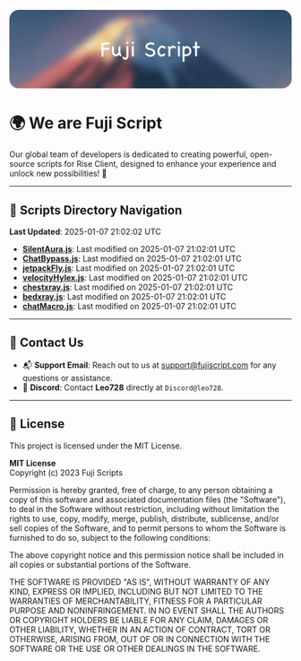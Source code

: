 ![Banner](.github/b.webp)

# 🌍 **We are Fuji Script**

Our global team of developers is dedicated to creating powerful, open-source scripts for Rise Client, designed to enhance your experience and unlock new possibilities! 🌟

---
<!-- SCRIPTS_NAVIGATION_START -->
## 📂 **Scripts Directory Navigation**

**Last Updated**: 2025-01-07 21:02:02 UTC

- **[SilentAura.js](scripts/SilentAura.js)**: Last modified on 2025-01-07 21:02:01 UTC
- **[ChatBypass.js](scripts/ChatBypass.js)**: Last modified on 2025-01-07 21:02:01 UTC
- **[jetpackFly.js](scripts/jetpackFly.js)**: Last modified on 2025-01-07 21:02:01 UTC
- **[velocityHylex.js](scripts/velocityHylex.js)**: Last modified on 2025-01-07 21:02:01 UTC
- **[chestxray.js](scripts/chestxray.js)**: Last modified on 2025-01-07 21:02:01 UTC
- **[bedxray.js](scripts/bedxray.js)**: Last modified on 2025-01-07 21:02:01 UTC
- **[chatMacro.js](scripts/chatMacro.js)**: Last modified on 2025-01-07 21:02:01 UTC

<!-- SCRIPTS_NAVIGATION_END -->

---

## 💬 **Contact Us**  
- 📬 **Support Email**: Reach out to us at [support@fujiscript.com](mailto:support@fujiscript.com) for any questions or assistance.  
- 💬 **Discord**: Contact **Leo728** directly at `Discord@leo728`.

---

## 📜 **License**

This project is licensed under the MIT License.  

**MIT License**  
Copyright (c) 2023 Fuji Scripts  

Permission is hereby granted, free of charge, to any person obtaining a copy of this software and associated documentation files (the "Software"), to deal in the Software without restriction, including without limitation the rights to use, copy, modify, merge, publish, distribute, sublicense, and/or sell copies of the Software, and to permit persons to whom the Software is furnished to do so, subject to the following conditions:  

The above copyright notice and this permission notice shall be included in all copies or substantial portions of the Software.  

THE SOFTWARE IS PROVIDED "AS IS", WITHOUT WARRANTY OF ANY KIND, EXPRESS OR IMPLIED, INCLUDING BUT NOT LIMITED TO THE WARRANTIES OF MERCHANTABILITY, FITNESS FOR A PARTICULAR PURPOSE AND NONINFRINGEMENT. IN NO EVENT SHALL THE AUTHORS OR COPYRIGHT HOLDERS BE LIABLE FOR ANY CLAIM, DAMAGES OR OTHER LIABILITY, WHETHER IN AN ACTION OF CONTRACT, TORT OR OTHERWISE, ARISING FROM, OUT OF OR IN CONNECTION WITH THE SOFTWARE OR THE USE OR OTHER DEALINGS IN THE SOFTWARE.  
